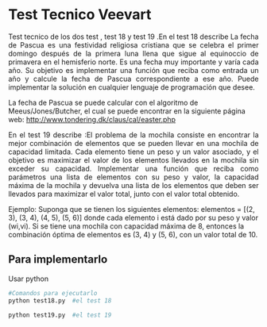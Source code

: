 # Test Tecnico Veevart

<p align="justify">
Test tecnico de los dos test , test 18 y test 19 .En el test 18 describe La fecha de Pascua es una festividad religiosa cristiana que se celebra el primer domingo
después de la primera luna llena que sigue al equinoccio de primavera en el hemisferio norte.
Es una fecha muy importante y varía cada año.
Su objetivo es implementar una función que reciba como entrada un año y calcule la fecha de
Pascua correspondiente a ese año. Puede implementar la solución en cualquier lenguaje de
programación que desee.
</p>

La fecha de Pascua se puede calcular con el algoritmo de Meeus/Jones/Butcher, el cual se
puede encontrar en la siguiente página web: http://www.tondering.dk/claus/cal/easter.php
<p align="justify">
En el test 19 describe :El problema de la mochila consiste en encontrar la mejor combinación de elementos que se
pueden llevar en una mochila de capacidad limitada. Cada elemento tiene un peso y un valor
asociado, y el objetivo es maximizar el valor de los elementos llevados en la mochila sin
exceder su capacidad.
Implementar una función que reciba como parámetros una lista de elementos con su peso y
valor, la capacidad máxima de la mochila y devuelva una lista de los elementos que deben ser
llevados para maximizar el valor total, junto con el valor total obtenido.


Ejemplo:
Suponga que se tienen los siguientes elementos:
elementos = [(2, 3), (3, 4), (4, 5), (5, 6)]
donde cada elemento i está dado por su peso y valor (wi,vi).
Si se tiene una mochila con capacidad máxima de 8, entonces la combinación óptima de
elementos es  (3, 4) y (5, 6), con un valor total de 10.
</p>

## Para implementarlo

Usar python 
```python
#Comandos para ejecutarlo
python test18.py  #el test 18

python test19.py  #el test 19
```